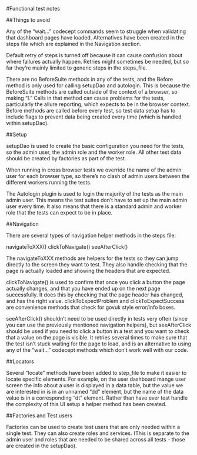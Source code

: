 #Functional test notes

##Things to avoid

Any of the “wait…” codecept commands seem to struggle when validating that dashboard pages have loaded. Alternatives have been created in the steps file which are explained in the Navigation section.

Default retry of steps is turned off because it can cause confusion about where failures actually happen. Retries might sometimes be needed, but so far they’re mainly limited to generic steps in the steps_file.

There are no BeforeSuite methods in any of the tests, and the Before method is only used for calling setupDao and autologin. This is because the BeforeSuite methods are called outside of the context of a browser, so making “I.” Calls in that method can cause problems for the tests, particularly the allure reporting, which expects to be in the browser context. Before methods are called before every test, so test data setup has to include flags to prevent data being created every time (which is handled within setupDao).

##Setup

setupDao is used to create the basic configuration you need for the tests, so the admin user, the admin role and the worker role. All other test data should be created by factories as part of the test.

When running in cross browser tests we override the name of the admin user for each browser type, so there’s no clash of admin users between the different workers running the tests.

The Autologin plugin is used to login the majority of the tests as the main admin user. This means the test suites don’t have to set up the main admin user every time. It also means that there is a standard admin and worker role that the tests can expect to be in place.


##Navigation

There are several types of navigation helper methods in the steps file:

navigateToXXX()
clickToNavigate()
seeAfterClick()

The navigateToXXX methods are helpers for the tests so they can jump directly to the screen they want to test. They also handle checking that the page is actually loaded and showing the headers that are expected.

clickToNavigate() is used to confirm that once you click a button the page actually changes, and that you have ended up on the next page successfully. It does this by checking that the page header has changed, and has the right value. clickToExpectProblem and clickToExpectSuccess are convenience methods that check for govuk style error/info boxes.

seeAfterClick() shouldn’t need to be used directly in tests very often (since you can use the previously mentioned navigation helpers), but seeAfterClick should be used if you need to click a button in a test and you want to check that a value on the page is visible. It retries several times to make sure that the test isn’t stuck waiting for the page to load, and is an alternative to using any of the “wait…” codecept methods which don’t work well with our code.


##Locators

Several “locate” methods have been added to step_file to make it easier to locate specific elements. For example, on the user dashboard mange user screen the info about a user is displayed in a data table, but the value we are interested in is in an unnamed “dd” element, but the name of the data value is in a corresponding “dt” element. Rather than have ever test handle the complexity of this UI setup a helper method has been created.


##Factories and Test users

Factories can be used to create test users that are only needed within a single test. They can also create roles and services. (This is separate to the admin user and roles that are needed to be shared across all tests - those are created in the setupDao).